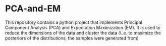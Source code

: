 # PCA-and-EM
This repository contains a python project that implements Principal Component Analysis (PCA) and Expectation Maximization (EM). It is used to reduce the dimensions of the data and cluster the data (i..e. to maximize the posteriors of the distributions, the samples were generated from)
